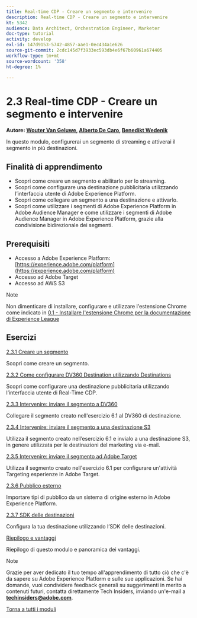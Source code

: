 ```yaml
---
title: Real-time CDP - Creare un segmento e intervenire
description: Real-time CDP - Creare un segmento e intervenire
kt: 5342
audience: Data Architect, Orchestration Engineer, Marketer
doc-type: tutorial
activity: develop
exl-id: 147d9153-5742-4857-aae1-0ec434a1e626
source-git-commit: 2cdc145d7f3933ec593db4e6f67b60961a674405
workflow-type: tm+mt
source-wordcount: '358'
ht-degree: 1%

---
```


# 2.3 Real-time CDP - Creare un segmento e intervenire

**Autore: [Wouter Van Geluwe](https://www.linkedin.com/in/woutervangeluwe/), [Alberto De Caro](https://www.linkedin.com/in/albertodecaro/), [Benedikt Wedenik](https://www.linkedin.com/in/benedikt-wedenik/)**

In questo modulo, configurerai un segmento di streaming e attiverai il segmento in più destinazioni.

## Finalità di apprendimento

- Scopri come creare un segmento e abilitarlo per lo streaming.
- Scopri come configurare una destinazione pubblicitaria utilizzando l’interfaccia utente di Adobe Experience Platform.
- Scopri come collegare un segmento a una destinazione e attivarlo.
- Scopri come utilizzare i segmenti di Adobe Experience Platform in Adobe Audience Manager e come utilizzare i segmenti di Adobe Audience Manager in Adobe Experience Platform, grazie alla condivisione bidirezionale dei segmenti.

## Prerequisiti

- Accesso a Adobe Experience Platform: [https://experience.adobe.com/platform](https://experience.adobe.com/platform)
- Accesso ad Adobe Target
- Accesso ad AWS S3

>[!NOTE]
>
>Non dimenticare di installare, configurare e utilizzare l&#39;estensione Chrome come indicato in [0.1 - Installare l&#39;estensione Chrome per la documentazione di Experience League](../../gettingstarted/gettingstarted/ex1.md)

## Esercizi

[2.3.1 Creare un segmento](./ex1.md)

Scopri come creare un segmento.

[2.3.2 Come configurare DV360 Destination utilizzando Destinations](./ex2.md)

Scopri come configurare una destinazione pubblicitaria utilizzando l’interfaccia utente di Real-Time CDP.

[2.3.3 Intervenire: inviare il segmento a DV360](./ex3.md)

Collegare il segmento creato nell&#39;esercizio 6.1 al DV360 di destinazione.

[2.3.4 Intervenire: inviare il segmento a una destinazione S3](./ex4.md)

Utilizza il segmento creato nell’esercizio 6.1 e invialo a una destinazione S3, in genere utilizzata per le destinazioni del marketing via e-mail.

[2.3.5 Intervenire: inviare il segmento ad Adobe Target](./ex5.md)

Utilizza il segmento creato nell&#39;esercizio 6.1 per configurare un&#39;attività Targeting esperienze in Adobe Target.

[2.3.6 Pubblico esterno](./ex6.md)

Importare tipi di pubblico da un sistema di origine esterno in Adobe Experience Platform.

[2.3.7 SDK delle destinazioni](./ex7.md)

Configura la tua destinazione utilizzando l’SDK delle destinazioni.

[Riepilogo e vantaggi](./summary.md)

Riepilogo di questo modulo e panoramica dei vantaggi.

>[!NOTE]
>
>Grazie per aver dedicato il tuo tempo all&#39;apprendimento di tutto ciò che c&#39;è da sapere su Adobe Experience Platform e sulle sue applicazioni. Se hai domande, vuoi condividere feedback generali su suggerimenti in merito a contenuti futuri, contatta direttamente Tech Insiders, inviando un&#39;e-mail a **techinsiders@adobe.com**.

[Torna a tutti i moduli](../../../overview.md)

